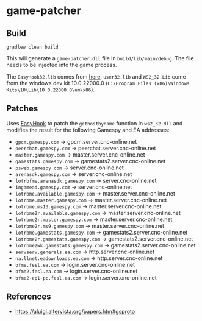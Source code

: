 # game-patcher

## Build

```
gradlew clean build
```

This will generate a `game-patcher.dll` file in `build/lib/main/debug`. The file needs to be injected into the game process.

The `EasyHook32.lib` comes from [here](https://easyhook.github.io/tutorials/nativemanuallyaddref.html), `user32.lib` and `WS2_32.Lib` come from the windows dev
kit 10.0.22000.0 (`C:\Program Files (x86)\Windows Kits\10\Lib\10.0.22000.0\um\x86`).

## Patches

Uses [EasyHook](https://easyhook.github.io/) to patch the `gethostbyname` function in `ws2_32.dll` and modifies the result for the following Gamespy and EA
addresses:

- `gpcm.gamespy.com` -> gpcm.server.cnc-online.net
- `peerchat.gamespy.com` -> peerchat.server.cnc-online.net
- `master.gamespy.com` -> master.server.cnc-online.net
- `gamestats.gamespy.com` -> gamestats2.server.cnc-online.net
- `psweb.gamespy.com` -> server.cnc-online.net
- `arenasdk.gamespy.com` -> server.cnc-online.net
- `lotrbfme.arenasdk.gamespy.com` -> server.cnc-online.net
- `ingamead.gamespy.com` -> server.cnc-online.net
- `lotrbme.available.gamespy.com` -> master.server.cnc-online.net
- `lotrbme.master.gamespy.com` -> master.server.cnc-online.net
- `lotrbme.ms13.gamespy.com` -> master.server.cnc-online.net
- `lotrbme2r.available.gamespy.com` -> master.server.cnc-online.net
- `lotrbme2r.master.gamespy.com` -> master.server.cnc-online.net
- `lotrbme2r.ms9.gamespy.com` -> master.server.cnc-online.net
- `lotrbme.gamestats.gamespy.com` -> gamestats2.server.cnc-online.net
- `lotrbme2r.gamestats.gamespy.com` -> gamestats2.server.cnc-online.net
- `lotrbme2wk.gamestats.gamespy.com` -> gamestats2.server.cnc-online.net
- `servserv.generals.ea.com` -> http.server.cnc-online.net
- `na.llnet.eadownloads.ea.com` -> http.server.cnc-online.net
- `bfme.fesl.ea.com` -> login.server.cnc-online.net
- `bfme2.fesl.ea.com` -> login.server.cnc-online.net
- `bfme2-ep1-pc.fesl.ea.com` -> login.server.cnc-online.net

## References

- https://aluigi.altervista.org/papers.htm#gsproto
